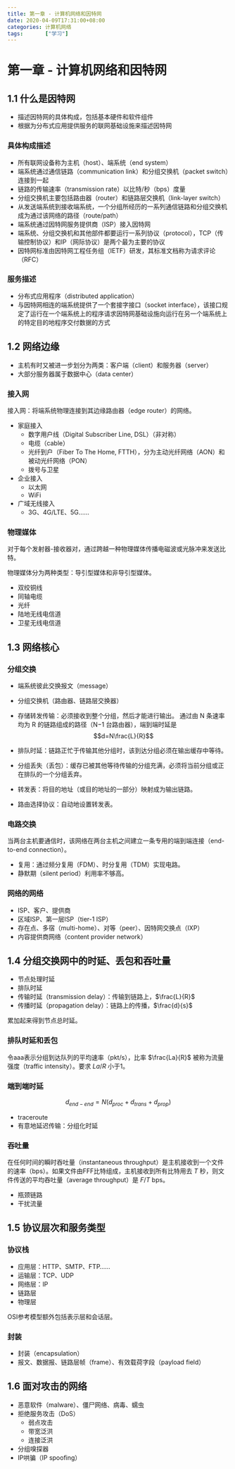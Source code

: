 ```yaml
---
title: 第一章 - 计算机网络和因特网
date: 2020-04-09T17:31:00+08:00
categories: 计算机网络
tags:		["学习"]
---
```


# 第一章 - 计算机网络和因特网

## 1.1 什么是因特网

*   描述因特网的具体构成，包括基本硬件和软件组件
*   根据为分布式应用提供服务的联网基础设施来描述因特网

### 具体构成描述

*   所有联网设备称为主机（host）、端系统（end system）
*   端系统通过通信链路（communication link）和分组交换机（packet switch）连接到一起
*   链路的传输速率（transmission rate）以比特/秒（bps）度量
*   分组交换机主要包括路由器（router）和链路层交换机（link-layer switch）
*   从发送端系统到接收端系统，一个分组所经历的一系列通信链路和分组交换机成为通过该网络的路径（route/path）
*   端系统通过因特网服务提供商（ISP）接入因特网
*   端系统、分组交换机和其他部件都要运行一系列协议（protocol），TCP（传输控制协议）和IP（网际协议）是两个最为主要的协议
*   因特网标准由因特网工程任务组（IETF）研发，其标准文档称为请求评论（RFC）

### 服务描述

*   分布式应用程序（distributed application）
*   与因特网相连的端系统提供了一个套接字接口（socket interface），该接口规定了运行在一个端系统上的程序请求因特网基础设施向运行在另一个端系统上的特定目的地程序交付数据的方式

## 1.2 网络边缘

*   主机有时又被进一步划分为两类：客户端（client）和服务器（server）
*   大部分服务器属于数据中心（data center）

### 接入网

接入网：将端系统物理连接到其边缘路由器（edge router）的网络。

*   家庭接入
    *   数字用户线（Digital Subscriber Line, DSL）（非对称）
    *   电缆（cable）
    *   光纤到户（Fiber To The Home, FTTH），分为主动光纤网络（AON）和被动光纤网络（PON）
    *   拨号与卫星
*   企业接入
    *   以太网
    *   WiFi
*   广域无线接入
    *   3G、4G/LTE、5G……

### 物理媒体

对于每个发射器-接收器对，通过跨越一种物理媒体传播电磁波或光脉冲来发送比特。

物理媒体分为两种类型：导引型媒体和非导引型媒体。

*   双绞铜线
*   同轴电缆
*   光纤
*   陆地无线电信道
*   卫星无线电信道

## 1.3 网络核心

### 分组交换

*   端系统彼此交换报文（message）
    
*   分组交换机（路由器、链路层交换器）
    
*   存储转发传输：必须接收到整个分组，然后才能进行输出。 通过由 N 条速率均为 R 的链路组成的路径（N−1 台路由器），端到端时延是 $$d=N\frac{L}{R}​$$
    
*   排队时延：链路正忙于传输其他分组时，该到达分组必须在输出缓存中等待。
    
*   分组丢失（丢包）：缓存已被其他等待传输的分组充满，必须将当前分组或正在排队的一个分组丢弃。
    
*   转发表：将目的地址（或目的地址的一部分）映射成为输出链路。
    
*   路由选择协议：自动地设置转发表。
    

### 电路交换

当两台主机要通信时，该网络在两台主机之间建立一条专用的端到端连接（end-to-end connection）。

*   复用：通过频分复用（FDM）、时分复用（TDM）实现电路。
*   静默期（silent period）利用率不够高。

### 网络的网络

*   ISP、客户、提供商
*   区域ISP、第一层ISP（tier-1 ISP）
*   存在点、多宿（multi-home）、对等（peer）、因特网交换点（IXP）
*   内容提供商网络（content provider network）

## 1.4 分组交换网中的时延、丢包和吞吐量

*   节点处理时延
*   排队时延
*   传输时延（transmission delay）：传输到链路上，$\frac{L}{R}$
*   传播时延（propagation delay）：链路上的传播，$\frac{d}{s}$

累加起来得到节点总时延。

### 排队时延和丢包

令aaa表示分组到达队列的平均速率（pkt/s），比率 $\frac{La}{R}$​ 被称为流量强度（traffic intensity）。要求 $La/R$ 小于1。

### 端到端时延

$$d_{end-end} = N (d_{proc} + d_{trans} + d_{prop})$$

*   traceroute
*   有意地延迟传输：分组化时延

### 吞吐量

在任何时间的瞬时吞吐量（instantaneous throughput）是主机接收到一个文件的速率（bps）。如果文件由FFF比特组成，主机接收到所有比特用去 $T$ 秒，则文件传送的平均吞吐量（average throughput）是 $F/T$ bps。

*   瓶颈链路
*   干扰流量

## 1.5 协议层次和服务类型

### 协议栈

*   应用层：HTTP、SMTP、FTP……
*   运输层：TCP、UDP
*   网络层：IP
*   链路层
*   物理层

OSI参考模型额外包括表示层和会话层。

### 封装

*   封装（encapsulation）
*   报文、数据报、链路层帧（frame）、有效载荷字段（payload field）

## 1.6 面对攻击的网络

*   恶意软件（malware）、僵尸网络、病毒、蠕虫
*   拒绝服务攻击（DoS）
    *   弱点攻击
    *   带宽泛洪
    *   连接泛洪
*   分组嗅探器
*   IP哄骗（IP spoofing）